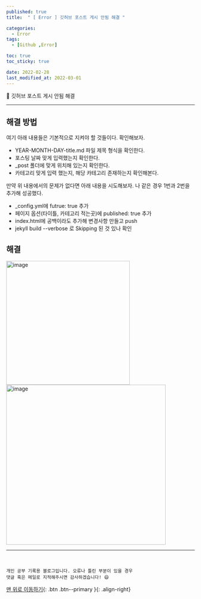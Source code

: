 ```yaml
---
published: true
title:  " [ Error ] 깃허브 포스트 게시 안됨 해결 " 

categories:
  - Error
tags:
  - [Github ,Error]

toc: true
toc_sticky: true

date: 2022-02-28
last_modified_at: 2022-03-01
---
```


📝 깃허브 포스트 게시 안됨 해결

---


## 해결 방법

여기 아래 내용들은 기본적으로 지켜야 할 것들이다. 확인해보자.

* YEAR-MONTH-DAY-title.md 파일 제목 형식을 확인한다.
* 포스팅 날짜 맞게 입력했는지 확인한다.
* _post 폴더에 맞게 위치해 있는지 확인한다.
* 카테고리 맞게 입력 했는지, 해당 카테고리 존재하는지 확인해본다.

만약 위 내용에서의 문제가 없다면 아래 내용을 시도해보자.
나 같은 경우 1번과 2번을 추가해 성공했다.

* _config.yml에 futrue: true 추가
* 페이지 옵션(타이틀, 카테고리 적는곳)에 published: true 추가
* index.html에 공백이라도 추가해 변경사항 만들고 push
* jekyll build --verbose 로 Skipping 된 것 있나 확인

## 해결

<img width="330" alt="image" src="https://user-images.githubusercontent.com/88019314/155959709-0339f660-af67-497d-973f-9ab3f6f71554.png">
<br>
<img width="426" alt="image" src="https://user-images.githubusercontent.com/88019314/155959817-44b4924b-aa32-46d6-8ece-b8992b76f6ae.png">

***
<br>

    개인 공부 기록용 블로그입니다. 오류나 틀린 부분이 있을 경우 
    댓글 혹은 메일로 지적해주시면 감사하겠습니다! 😄

[맨 위로 이동하기](#){: .btn .btn--primary }{: .align-right}
